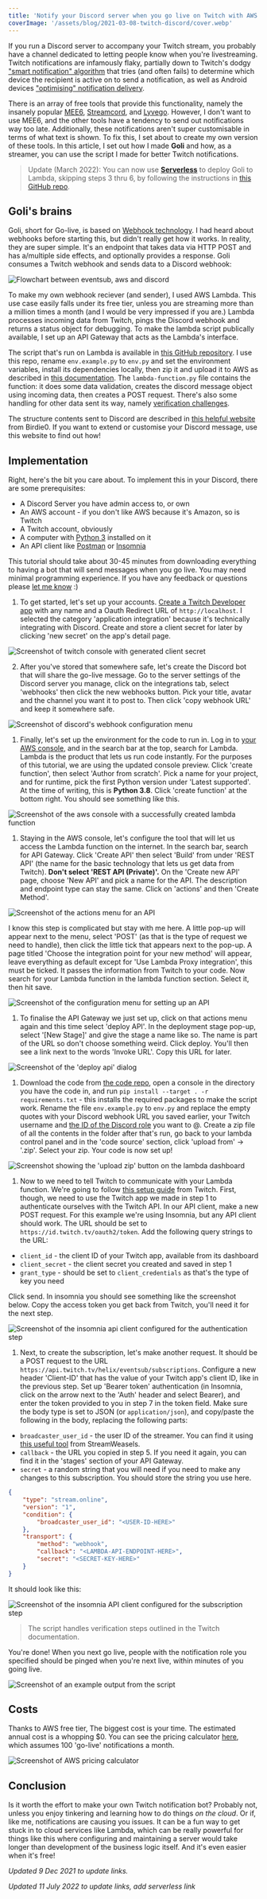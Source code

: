 ```yaml
---
title: 'Notify your Discord server when you go live on Twitch with AWS Lambda'
coverImage: '/assets/blog/2021-03-08-twitch-discord/cover.webp'
---
```


If you run a Discord server to accompany your Twitch stream, you probably have a channel dedicated to letting people know when you're livestreaming. Twitch notifications are infamously flaky, partially down to Twitch's dodgy ["smart notification" algorithm](https://link.twitch.tv/SmartNotifications) that tries (and often fails) to determine which device the recipient is active on to send a notification, as well as Android devices ["optimising" notification delivery](https://www.androidpolice.com/2020/07/18/phone-makers-are-breaking-your-favorite-apps-with-reckless-changes-to-androids-power-optimization-features/).

There is an array of free tools that provide this functionality, namely the insanely popular [MEE6](https://mee6.xyz/tutorials/how-to-automatically-let-everyone-in-discord-know-when-you-go-live-on-twitch), [Streamcord](https://streamcord.io/twitch/), and [Lyvego](https://lyvego.com/). However, I don't want to use MEE6, and the other tools have a tendency to send out notifications way too late. Additionally, these notifications aren't super customisable in terms of what text is shown. To fix this, I set about to create my own version of these tools. In this article, I set out how I made **Goli** and how, as a streamer, you can use the script I made for better Twitch notifications.

> Update (March 2022): You can now use [**Serverless**](https://www.serverless.com/) to deploy Goli to Lambda, skipping steps 3 thru 6, by following the instructions in [this GitHub repo](https://github.com/dylmye/aws-python-twitch-eventsub-to-discord-webhook).

## Goli's brains

Goli, short for Go-live, is based on [Webhook technology](https://markheath.net/post/basic-introduction-webhooks). I had heard about webhooks before starting this, but didn't really get how it works. In reality, they are super simple. It's an endpoint that takes data via HTTP POST and has a/multiple side effects, and optionally provides a response. Goli consumes a Twitch webhook and sends data to a Discord webhook:

![Flowchart between eventsub, aws and discord](/assets/blog/2021-03-08-twitch-discord/goli-flow.png)

To make my own webhook reciever (and sender), I used AWS Lambda. This use case easily falls under its free tier, unless you are streaming more than a million times a month (and I would be very impressed if you are.) Lambda processes incoming data from Twitch, pings the Discord webhook and returns a status object for debugging. To make the lambda script publically available, I set up an API Gateway that acts as the Lambda's interface.

The script that's run on Lambda is available in [this GitHub repository](https://github.com/dylmye/twitch-golive-discord). I use this repo, rename `env.example.py` to `env.py` and set the environment variables, install its dependencies locally, then zip it and upload it to AWS as described in [this documentation](https://docs.aws.amazon.com/lambda/latest/dg/python-package-update.html#python-package-update-dependencies). The `lambda-function.py` file contains the function: it does some data validation, creates the discord message object using incoming data, then creates a POST request. There's also some handling for other data sent its way, namely [verification challenges](https://dev.twitch.tv/docs/eventsub#create-a-subscription).

The structure contents sent to Discord are described in [this helpful website](https://birdie0.github.io/discord-webhooks-guide/examples/twitch.html#twitch) from Birdie0. If you want to extend or customise your Discord message, use this website to find out how!

## Implementation

Right, here's the bit you care about. To implement this in your Discord, there are some prerequisites:

* A Discord Server you have admin access to, or own
* An AWS account - if you don't like AWS because it's Amazon, so is Twitch
* A Twitch account, obviously
* A computer with [Python 3](https://www.python.org/downloads/) installed on it
* An API client like [Postman](https://www.postman.com/downloads/) or [Insomnia](https://insomnia.rest/download)

This tutorial should take about 30-45 minutes from downloading everything to having a bot that will send messages when you go live. You may need minimal programming experience. If you have any feedback or questions please [let me know](https://twitter.com/dylan_mye) :)

1. To get started, let's set up your accounts. [Create a Twitch Developer app](https://dev.twitch.tv/console/apps) with any name and a Oauth Redirect URL of `http://localhost`. I selected the category 'application integration' because it's technically integrating with Discord. Create and store a client secret for later by clicking 'new secret' on the app's detail page.

![Screenshot of twitch console with generated client secret](/assets/blog/2021-03-08-twitch-discord/twitchdash.png)

2. After you've stored that somewhere safe, let's create the Discord bot that will share the go-live message. Go to the server settings of the Discord server you manage, click on the integrations tab, select 'webhooks' then click the new webhooks button. Pick your title, avatar and the channel you want it to post to. Then click 'copy webhook URL' and keep it somewhere safe.

![Screenshot of discord's webhook configuration menu](/assets/blog/2021-03-08-twitch-discord/dischook.png)

1. Finally, let's set up the environment for the code to run in. Log in to [your AWS console](https://console.aws.amazon.com/), and in the search bar at the top, search for Lambda. Lambda is the product that lets us run code instantly. For the purposes of this tutorial, we are using the updated console preview. Click 'create function', then select 'Author from scratch'. Pick a name for your project, and for runtime, pick the first Python version under 'Latest supported'. At the time of writing, this is **Python 3.8**. Click 'create function' at the bottom right. You should see something like this.

![Screenshot of the aws console with a successfully created lambda function](/assets/blog/2021-03-08-twitch-discord/lambda.png)

1. Staying in the AWS console, let's configure the tool that will let us access the Lambda function on the internet. In the search bar, search for API Gateway. Click 'Create API' then select 'Build' from under 'REST API' (the name for the basic technology that lets us get data from Twitch). **Don't select 'REST API (Private)'.** On the 'Create new API' page, choose 'New API' and pick a name for the API. The description and endpoint type can stay the same. Click on 'actions' and then 'Create Method'.

![Screenshot of the actions menu for an API](/assets/blog/2021-03-08-twitch-discord/gatewayactions.png)

I know this step is complicated but stay with me here. A little pop-up will appear next to the menu, select 'POST' (as that is the type of request we need to handle), then click the little tick that appears next to the pop-up. A page titled 'Choose the integration point for your new method' will appear, leave everything as default except for 'Use Lambda Proxy integration', this must be ticked. It passes the information from Twitch to your code. Now search for your Lambda function in the lambda function section. Select it, then hit save.

![Screenshot of the configuration menu for setting up an API](/assets/blog/2021-03-08-twitch-discord/gatewayintpoint.png)

1. To finalise the API Gateway we just set up, click on that actions menu again and this time select 'deploy API'. In the deployment stage pop-up, select '[New Stage]' and give the stage a name like so. The name is part of the URL so don't choose something weird. Click deploy. You'll then see a link next to the words 'Invoke URL'. Copy this URL for later.

![Screenshot of the 'deploy api' dialog](/assets/blog/2021-03-08-twitch-discord/gatewaydeploy.png)

1. Download the code from [the code repo](https://github.com/dylmye/twitch-golive-discord), open a console in the directory you have the code in, and run `pip install --target . -r requirements.txt` - this installs the required packages to make the script work. Rename the file `env.example.py` to `env.py` and replace the empty quotes with your Discord webhook URL you saved earlier, your Twitch username and [the ID of the Discord role](https://www.youtube.com/watch?v=Xme4lBvrCN8) you want to @. Create a zip file of all the contents in the folder after that's run, go back to your lambda control panel and in the 'code source' section, click 'upload from' -> '.zip'. Select your zip. Your code is now set up!

![Screenshot showing the 'upload zip' button on the lambda dashboard](/assets/blog/2021-03-08-twitch-discord/lambdaupload.png)

1. Now to we need to tell Twitch to communicate with your Lambda function. We're going to follow [this setup guide](https://dev.twitch.tv/docs/eventsub#create-a-subscription) from Twitch. First, though, we need to use the Twitch app we made in step 1 to authenticate ourselves with the Twitch API. In our API client, make a new POST request. For this example we're using Insomnia, but any API client should work. The URL should be set to `https://id.twitch.tv/oauth2/token`. Add the following query strings to the URL:
* `client_id` - the client ID of your Twitch app, available from its dashboard
* `client_secret` - the client secret you created and saved in step 1
* `grant_type` - should be set to `client_credentials` as that's the type of key you need

Click send. In insomnia you should see something like the screenshot below. Copy the access token you get back from Twitch, you'll need it for the next step.

![Screenshot of the insomnia api client configured for the authentication step](/assets/blog/2021-03-08-twitch-discord/insauth.png)

1. Next, to create the subscription, let's make another request. It should be a POST request to the URL `https://api.twitch.tv/helix/eventsub/subscriptions`. Configure a new header 'Client-ID' that has the value of your Twitch app's client ID, like in the previous step. Set up 'Bearer token' authentication (in Insomnia, click on the arrow next to the 'Auth' header and select Bearer), and enter the token provided to you in step 7 in the token field. Make sure the body type is set to JSON (or `application/json`), and copy/paste the following in the body, replacing the following parts:

* `broadcaster_user_id` - the user ID of the streamer. You can find it using [this useful tool](https://www.streamweasels.com/tools/convert-twitch-username-to-user-id/) from StreamWeasels.
* `callback` - the URL you copied in step 5. If you need it again, you can find it in the 'stages' section of your API Gateway.
* `secret` - a random string that you will need if you need to make any changes to this subscription. You should store the string you use here.

``` json
{
    "type": "stream.online",
    "version": "1",
    "condition": {
        "broadcaster_user_id": "<USER-ID-HERE>"
    },
    "transport": {
        "method": "webhook",
        "callback": "<LAMBDA-API-ENDPOINT-HERE>",
        "secret": "<SECRET-KEY-HERE>"
    }
}
```

It should look like this:

![Screenshot of the insomnia API client configured for the subscription step](/assets/blog/2021-03-08-twitch-discord/inssub.png)

> The script handles verification steps outlined in the Twitch documentation.

You're done! When you next go live, people with the notification role you specified should be pinged when you're next live, within minutes of you going live.

![Screenshot of an example output from the script](/assets/blog/2021-03-08-twitch-discord/notif.png)

## Costs

Thanks to AWS free tier, The biggest cost is your time. The estimated annual cost is a whopping $0. You can see the pricing calculator [here](https://calculator.aws/#/estimate?id=bc1d43fed2e4a1f18e8fc8002b9626d461a0cdfa), which assumes 100 'go-live' notifications a month.

![Screenshot of AWS pricing calculator](/assets/blog/2021-03-08-twitch-discord/pricing.png)

## Conclusion

Is it worth the effort to make your own Twitch notification bot? Probably not, unless you enjoy tinkering and learning how to do things _on the cloud_. Or if, like me, notifications are causing you issues. It can be a fun way to get stuck in to cloud services like Lambda, which can be really powerful for things like this where configuring and maintaining a server would take longer than development of the business logic itself. And it's even easier when it's free!


_Updated 9 Dec 2021 to update links._

_Updated 11 July 2022 to update links, add serverless link_
